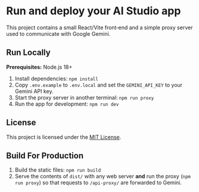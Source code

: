 # Run and deploy your AI Studio app

This project contains a small React/Vite front‑end and a simple proxy server
used to communicate with Google Gemini.

## Run Locally

**Prerequisites:** Node.js 18+

1. Install dependencies:
   `npm install`
2. Copy `.env.example` to `.env.local` and set the `GEMINI_API_KEY` to your Gemini API key.
3. Start the proxy server in another terminal:
    `npm run proxy`
4. Run the app for development:
   `npm run dev`

## License

This project is licensed under the [MIT License](LICENSE).
## Build For Production

1. Build the static files: `npm run build`
2. Serve the contents of `dist/` with any web server **and** run the proxy
   (`npm run proxy`) so that requests to `/api-proxy/` are forwarded to Gemini.
